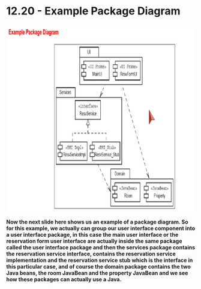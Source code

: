 # 12.20 - Example Package Diagram

<img src="/images/12_20_01.jpg" width="800" height="500">

**Now the next slide here shows us an example of a package diagram. So for this example, we actually can group our user interface component into a user interface package, in this case the main user interface or the reservation form user interface are actually inside the same package called the user interface package and then the services package contains the reservation service interface, contains the reservation service implementation and the reservation service stub which is the interface in this particular case, and of course the domain package contains the two Java beans, the room JavaBean and the property JavaBean and we see how these packages can actually use a Java.**

